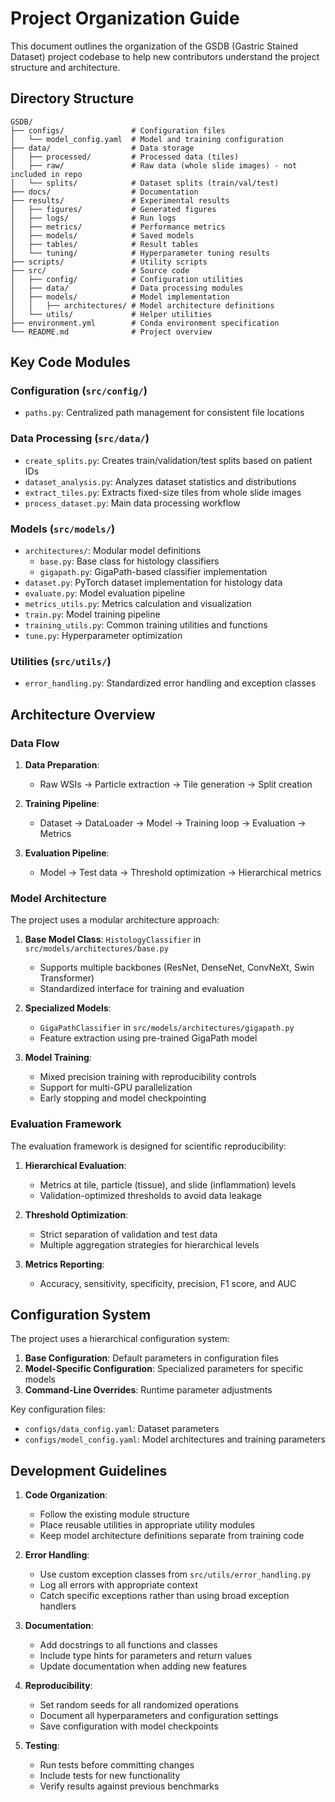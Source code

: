 # Project Organization Guide

This document outlines the organization of the GSDB (Gastric Stained Dataset) project codebase
to help new contributors understand the project structure and architecture.

## Directory Structure

```
GSDB/
├── configs/               # Configuration files
│   └── model_config.yaml  # Model and training configuration
├── data/                  # Data storage
│   ├── processed/         # Processed data (tiles)
│   ├── raw/               # Raw data (whole slide images) - not included in repo
│   └── splits/            # Dataset splits (train/val/test)
├── docs/                  # Documentation
├── results/               # Experimental results
│   ├── figures/           # Generated figures
│   ├── logs/              # Run logs
│   ├── metrics/           # Performance metrics
│   ├── models/            # Saved models
│   ├── tables/            # Result tables
│   └── tuning/            # Hyperparameter tuning results
├── scripts/               # Utility scripts
├── src/                   # Source code
│   ├── config/            # Configuration utilities
│   ├── data/              # Data processing modules
│   ├── models/            # Model implementation
│   │   ├── architectures/ # Model architecture definitions
│   └── utils/             # Helper utilities
├── environment.yml        # Conda environment specification
└── README.md              # Project overview
```

## Key Code Modules

### Configuration (`src/config/`)

- `paths.py`: Centralized path management for consistent file locations

### Data Processing (`src/data/`)

- `create_splits.py`: Creates train/validation/test splits based on patient IDs
- `dataset_analysis.py`: Analyzes dataset statistics and distributions
- `extract_tiles.py`: Extracts fixed-size tiles from whole slide images
- `process_dataset.py`: Main data processing workflow

### Models (`src/models/`)

- `architectures/`: Modular model definitions
  - `base.py`: Base class for histology classifiers
  - `gigapath.py`: GigaPath-based classifier implementation
- `dataset.py`: PyTorch dataset implementation for histology data
- `evaluate.py`: Model evaluation pipeline
- `metrics_utils.py`: Metrics calculation and visualization
- `train.py`: Model training pipeline
- `training_utils.py`: Common training utilities and functions
- `tune.py`: Hyperparameter optimization

### Utilities (`src/utils/`)

- `error_handling.py`: Standardized error handling and exception classes

## Architecture Overview

### Data Flow

1. **Data Preparation**:
   - Raw WSIs → Particle extraction → Tile generation → Split creation

2. **Training Pipeline**:
   - Dataset → DataLoader → Model → Training loop → Evaluation → Metrics

3. **Evaluation Pipeline**:
   - Model → Test data → Threshold optimization → Hierarchical metrics

### Model Architecture

The project uses a modular architecture approach:

1. **Base Model Class**: `HistologyClassifier` in `src/models/architectures/base.py`
   - Supports multiple backbones (ResNet, DenseNet, ConvNeXt, Swin Transformer)
   - Standardized interface for training and evaluation

2. **Specialized Models**: 
   - `GigaPathClassifier` in `src/models/architectures/gigapath.py`
   - Feature extraction using pre-trained GigaPath model

3. **Model Training**:
   - Mixed precision training with reproducibility controls
   - Support for multi-GPU parallelization
   - Early stopping and model checkpointing

### Evaluation Framework

The evaluation framework is designed for scientific reproducibility:

1. **Hierarchical Evaluation**:
   - Metrics at tile, particle (tissue), and slide (inflammation) levels
   - Validation-optimized thresholds to avoid data leakage

2. **Threshold Optimization**:
   - Strict separation of validation and test data
   - Multiple aggregation strategies for hierarchical levels

3. **Metrics Reporting**:
   - Accuracy, sensitivity, specificity, precision, F1 score, and AUC

## Configuration System

The project uses a hierarchical configuration system:

1. **Base Configuration**: Default parameters in configuration files
2. **Model-Specific Configuration**: Specialized parameters for specific models
3. **Command-Line Overrides**: Runtime parameter adjustments

Key configuration files:
- `configs/data_config.yaml`: Dataset parameters
- `configs/model_config.yaml`: Model architectures and training parameters

## Development Guidelines

1. **Code Organization**:
   - Follow the existing module structure
   - Place reusable utilities in appropriate utility modules
   - Keep model architecture definitions separate from training code

2. **Error Handling**:
   - Use custom exception classes from `src/utils/error_handling.py`
   - Log all errors with appropriate context
   - Catch specific exceptions rather than using broad exception handlers

3. **Documentation**:
   - Add docstrings to all functions and classes
   - Include type hints for parameters and return values
   - Update documentation when adding new features

4. **Reproducibility**:
   - Set random seeds for all randomized operations
   - Document all hyperparameters and configuration settings
   - Save configuration with model checkpoints

5. **Testing**:
   - Run tests before committing changes
   - Include tests for new functionality
   - Verify results against previous benchmarks